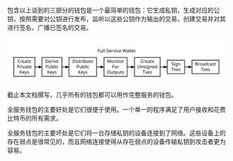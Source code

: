 包含以上谈到的三部分的钱包是一个最简单的钱包：它生成私钥，生成对应的公钥，按照需要对公钥进行发布，监听以这些公钥作为输出的交易，创建交易并对其进行签名，广播已签名的交易。

![](/assets/en-wallets-full-service.svg)

截止本文档撰写，几乎所有的钱包都可以用作完整服务的钱包。

全服务钱包的主要好处是它们很便于使用。一个单一的程序满足了用户接收和花费比特币的所有需求。

全服务钱包的主要坏处是它们将一台存储私钥的设备连接到了网络。这些设备上的存在弱点是很常见的，而且网络连接使得从存在弱点的设备传输私钥到攻击者更为容易。

